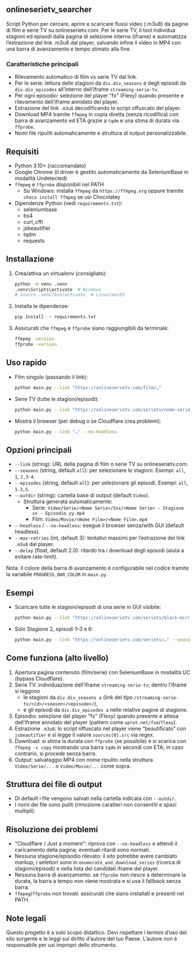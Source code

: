 ## onlineserietv_searcher

Script Python per cercare, aprire e scaricare flussi video (.m3u8) da pagine di film e serie TV su onlineserietv.com. Per le serie TV, il tool individua stagioni ed episodi dalla pagina di selezione interna (iframe) e automatizza l’estrazione del link .m3u8 dal player, salvando infine il video in MP4 con una barra di avanzamento e tempo stimato alla fine.

### Caratteristiche principali
- Rilevamento automatico di film vs serie TV dal link.
- Per le serie: lettura delle stagioni da `div.div_seasons` e degli episodi da `div.div_episodes` all’interno dell’iframe `streaming-serie-tv`.
- Per ogni episodio: selezione del player "fx" (Flexy) quando presente e rilevamento dell’iframe annidato del player.
- Estrazione del link `.m3u8` decodificando lo script offuscato del player.
- Download MP4 tramite `ffmpeg` in copia diretta (senza ricodifica) con barra di avanzamento ed ETA grazie a `tqdm` e una stima di durata via `ffprobe`.
- Nomi file ripuliti automaticamente e struttura di output personalizzabile.

## Requisiti
- Python 3.10+ (raccomandato)
- Google Chrome (il driver è gestito automaticamente da SeleniumBase in modalità Undetected)
- `ffmpeg` e `ffprobe` disponibili nel PATH
  - Su Windows: installa `ffmpeg` da `https://ffmpeg.org` oppure tramite `choco install ffmpeg` se usi Chocolatey
- Dipendenze Python (vedi `requirements.txt`):
  - seleniumbase
  - bs4
  - curl_cffi
  - jsbeautifier
  - tqdm
  - requests

## Installazione
1. Crea/attiva un virtualenv (consigliato):
   ```bash
   python -m venv .venv
   .venv\Scripts\activate  # Windows
   # source .venv/bin/activate  # Linux/macOS
   ```
2. Installa le dipendenze:
   ```bash
   pip install -r requirements.txt
   ```
3. Assicurati che `ffmpeg` e `ffprobe` siano raggiungibili da terminale:
   ```bash
   ffmpeg -version
   ffprobe -version
   ```

## Uso rapido
- Film singolo (passando il link):
  ```bash
  python main.py --link "https://onlineserietv.com/film/…"
  ```
- Serie TV (tutte le stagioni/episodi):
  ```bash
  python main.py --link "https://onlineserietv.com/serietv/nome-serie/" --seasons all --episodes all
  ```
- Mostra il browser (per debug o se Cloudflare crea problemi):
  ```bash
  python main.py --link "…" --no-headless
  ```

## Opzioni principali
- `--link` (string): URL della pagina di film o serie TV su onlineserietv.com.
- `--seasons` (string, default `all`): per selezionare le stagioni. Esempi: `all`, `1`, `1,3-4`.
- `--episodes` (string, default `all`): per selezionare gli episodi. Esempi: `all`, `1-3,5`.
- `--outdir` (string): cartella base di output (default `Video`).
  - Struttura generata automaticamente:
    - Serie: `Video/Serie/<Nome Serie>/Sxx/<Nome Serie> - Stagione xx - Episodio yy.mp4`
    - Film: `Video/Movie/<Nome Film>/<Nome Film>.mp4`
- `--headless` / `--no-headless`: esegue il browser senza/with GUI (default headless).
- `--max-retries` (int, default 3): tentativi massimi per l’estrazione del link `.m3u8` dal player.
- `--delay` (float, default 2.0): ritardo tra i download degli episodi (aiuta a evitare rate-limit).

Nota: il colore della barra di avanzamento è configurabile nel codice tramite la variabile `PROGRESS_BAR_COLOR` in `main.py`.

## Esempi
- Scaricare tutte le stagioni/episodi di una serie in GUI visibile:
  ```bash
  python main.py --link "https://onlineserietv.com/serietv/black-mirror/" --seasons all --episodes all --outdir Download --no-headless
  ```
- Solo Stagione 2, episodi 1–3 e 6:
  ```bash
  python main.py --link "https://onlineserietv.com/serietv/…" --seasons 2 --episodes 1-3,6
  ```

## Come funziona (alto livello)
1. Apertura pagina contenuto (film/serie) con SeleniumBase in modalità UC (bypass Cloudflare).
2. Serie TV: individuazione dell’iframe `streaming-serie-tv`; dentro l’iframe si leggono
   - le stagioni da `div.div_seasons a` (link del tipo `/streaming-serie-tv/<id>/<season>/<episode>/`),
   - e gli episodi da `div.div_episodes a` nelle relative pagine di stagione.
3. Episodio: selezione del player "fx" (Flexy) quando presente e attesa dell’iframe annidato del player (pattern come `uprot.net/fxe`/`flexy`).
4. Estrazione `.m3u8`: lo script offuscato nel player viene “beautificato” con `jsbeautifier` e si legge il valore `sources[0].src` via regex.
5. Download: si stima la durata con `ffprobe` (se possibile) e si scarica con `ffmpeg -c copy` mostrando una barra `tqdm` in secondi con ETA; in caso contrario, si procede senza barra.
6. Output: salvataggio MP4 con nome ripulito nella struttura `Video/Serie/...` o `Video/Movie/...` come sopra.

## Struttura dei file di output
- Di default i file vengono salvati nella cartella indicata con `--outdir`.
- I nomi dei file sono puliti (rimozione caratteri non consentiti e spazi multipli).

## Risoluzione dei problemi
- "Cloudflare / Just a moment": riprova con `--no-headless` e attendi il caricamento della pagina; eventuali ritardi sono normali.
- Nessuna stagione/episodio rilevato: il sito potrebbe avere cambiato markup; i selettori sono in `enumerate_and_download_series` (ricerca di stagioni/episodi) e nella lista dei candidati iframe del player.
- Nessuna barra di avanzamento: se `ffprobe` non riesce a determinare la durata, la barra a tempo non viene mostrata e si usa il fallback senza barra.
- `ffmpeg`/`ffprobe` non trovati: assicurati che siano installati e presenti nel PATH.

## Note legali
Questo progetto è a solo scopo didattico. Devi rispettare i termini d’uso del sito sorgente e le leggi sul diritto d’autore del tuo Paese. L’autore non è responsabile per usi impropri dello strumento.


